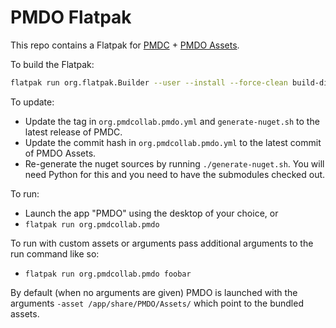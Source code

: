 # PMDO Flatpak

This repo contains a Flatpak for [PMDC](https://github.com/PMDCollab/PMDC/) + [PMDO Assets](https://github.com/audinowho/DumpAsset).

To build the Flatpak:

```bash
flatpak run org.flatpak.Builder --user --install --force-clean build-dir org.pmdcollab.pmdo.yml
```

To update:

- Update the tag in `org.pmdcollab.pmdo.yml` and `generate-nuget.sh` to the latest release of PMDC.
- Update the commit hash in `org.pmdcollab.pmdo.yml` to the latest commit of PMDO Assets.
- Re-generate the nuget sources by running `./generate-nuget.sh`. You will need Python for this and you
  need to have the submodules checked out.

To run:
- Launch the app "PMDO" using the desktop of your choice, or
- `flatpak run org.pmdcollab.pmdo`

To run with custom assets or arguments pass additional arguments to the run command like so:
- `flatpak run org.pmdcollab.pmdo foobar`

By default (when no arguments are given) PMDO is launched with the arguments 
`-asset /app/share/PMDO/Assets/` which point to the bundled assets.